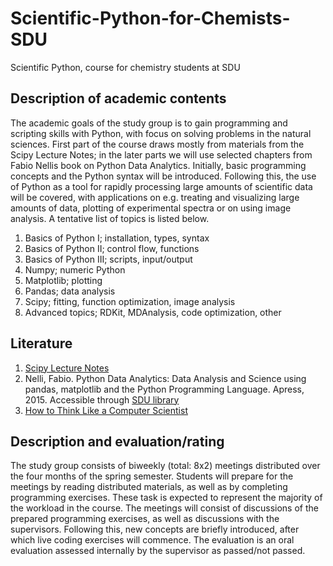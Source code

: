 # Scientific-Python-for-Chemists-SDU
Scientific Python, course for chemistry students at SDU

## Description of academic contents
The academic goals of the study group is to gain programming and scripting skills with Python, with focus on solving problems in the natural sciences. First part of the course draws mostly from materials from the Scipy Lecture Notes; in the later parts we will use selected chapters from Fabio Nellis book on Python Data Analytics. Initially, basic programming concepts and the Python syntax will be introduced. Following this, the use of Python as a tool for rapidly processing large amounts of scientific data will be covered, with applications on e.g. treating and visualizing large amounts of data, plotting of experimental spectra or on using image analysis. A tentative list of topics is listed below.

1. Basics of Python I;    		installation, types, syntax
2. Basics of Python II;   		control flow, functions
3. Basics of Python III;  		scripts, input/output
4. Numpy;          			numeric Python
5. Matplotlib;     			plotting
6. Pandas;        			data analysis 
7. Scipy;            			fitting, function optimization, image analysis
8. Advanced topics;		RDKit, MDAnalysis, code optimization, other 

## Literature
1. [Scipy Lecture Notes](http://www.scipy-lectures.org/intro/)
2. Nelli, Fabio. Python Data Analytics: Data Analysis and Science using pandas, matplotlib and the Python Programming Language. Apress, 2015. Accessible through [SDU library](https://link-springer-com.proxy1-bib.sdu.dk/content/pdf/10.1007%2F978-1-4842-0958-5.pdf)
3. [How to Think Like a Computer Scientist](http://interactivepython.org/runestone/static/thinkcspy/index.html)

## Description and evaluation/rating
The study group consists of biweekly (total: 8x2) meetings distributed over the four months of the spring semester. Students will prepare for the meetings by reading distributed materials, as well as by completing programming exercises. These task is expected to represent the majority of the workload in the course. The meetings will consist of discussions of the prepared programming exercises, as well as discussions with the supervisors. Following this, new concepts are briefly introduced, after which live coding exercises will commence. The evaluation is an oral evaluation assessed internally by the supervisor as passed/not passed.

